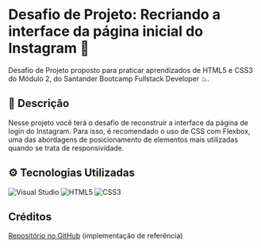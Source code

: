 # Desafio de Projeto: Recriando a interface da página inicial do Instagram 📲
Desafio de Projeto proposto para praticar aprendizados de HTML5 e CSS3 do Módulo 2, do Santander Bootcamp Fullstack Developer ♨.

## 📝 Descrição
Nesse projeto você terá o desafio de reconstruir a interface da página de login do Instagram. Para isso, é recomendado o uso de CSS com Flexbox, uma das abordagens de posicionamento de elementos mais utilizadas quando se trata de responsividade.

## ⚙ Tecnologias Utilizadas
![Visual Studio](https://img.shields.io/badge/Visual%20Studio-5C2D91.svg?style=for-the-badge&logo=visual-studio&logoColor=white)
![HTML5](https://img.shields.io/badge/html5-%23E34F26.svg?style=for-the-badge&logo=html5&logoColor=white)
![CSS3](https://img.shields.io/badge/css3-%231572B6.svg?style=for-the-badge&logo=css3&logoColor=white)

## Créditos
[Repositório no GitHub](https://github.com/SpruceGabriela/instagram-dio) (implementação de referência)